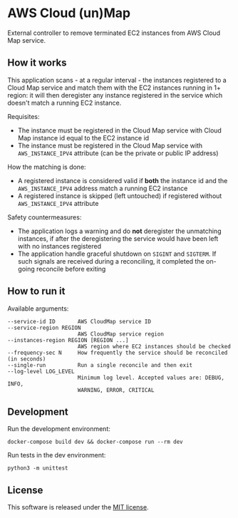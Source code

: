 # AWS Cloud (un)Map

External controller to remove terminated EC2 instances from AWS Cloud Map service.


## How it works

This application scans - at a regular interval - the instances registered to a Cloud Map service and match them with the EC2 instances running in 1+ region: it will then deregister any instance registered in the service which doesn't match a running EC2 instance.

Requisites:
- The instance must be registered in the Cloud Map service with Cloud Map instance id equal to the EC2 instance id
- The instance must be registered in the Cloud Map service with `AWS_INSTANCE_IPV4` attribute (can be the private or public IP address)

How the matching is done:
- A registered instance is considered valid if **both** the instance id and the `AWS_INSTANCE_IPV4` address match a running EC2 instance
- A registered instance is skipped (left untouched) if registered without `AWS_INSTANCE_IPV4` attribute

Safety countermeasures:
- The application logs a warning and do **not** deregister the unmatching instances, if after the deregistering the service would have been left with no instances registered
- The application handle graceful shutdown on `SIGINT` and `SIGTERM`. If such signals are received during a reconciling, it completed the on-going reconcile before exiting


## How to run it

Available arguments:

```
--service-id ID       AWS CloudMap service ID
--service-region REGION
                      AWS CloudMap service region
--instances-region REGION [REGION ...]
                      AWS region where EC2 instances should be checked
--frequency-sec N     How frequently the service should be reconciled (in seconds)
--single-run          Run a single reconcile and then exit
--log-level LOG_LEVEL
                      Minimum log level. Accepted values are: DEBUG, INFO,
                      WARNING, ERROR, CRITICAL
```


## Development

Run the development environment:

```
docker-compose build dev && docker-compose run --rm dev
```

Run tests in the dev environment:

```
python3 -m unittest
```


## License

This software is released under the [MIT license](LICENSE.txt).

